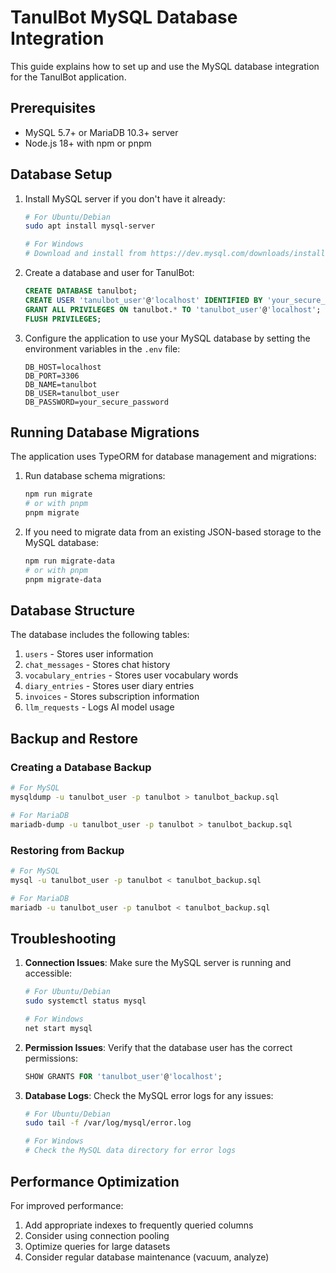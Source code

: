 # TanulBot MySQL Database Integration

This guide explains how to set up and use the MySQL database integration for the TanulBot application.

## Prerequisites

- MySQL 5.7+ or MariaDB 10.3+ server
- Node.js 18+ with npm or pnpm

## Database Setup

1. Install MySQL server if you don't have it already:

   ```bash
   # For Ubuntu/Debian
   sudo apt install mysql-server

   # For Windows
   # Download and install from https://dev.mysql.com/downloads/installer/
   ```

2. Create a database and user for TanulBot:

   ```sql
   CREATE DATABASE tanulbot;
   CREATE USER 'tanulbot_user'@'localhost' IDENTIFIED BY 'your_secure_password';
   GRANT ALL PRIVILEGES ON tanulbot.* TO 'tanulbot_user'@'localhost';
   FLUSH PRIVILEGES;
   ```

3. Configure the application to use your MySQL database by setting the environment variables in the `.env` file:
   ```
   DB_HOST=localhost
   DB_PORT=3306
   DB_NAME=tanulbot
   DB_USER=tanulbot_user
   DB_PASSWORD=your_secure_password
   ```

## Running Database Migrations

The application uses TypeORM for database management and migrations:

1. Run database schema migrations:

   ```bash
   npm run migrate
   # or with pnpm
   pnpm migrate
   ```

2. If you need to migrate data from an existing JSON-based storage to the MySQL database:
   ```bash
   npm run migrate-data
   # or with pnpm
   pnpm migrate-data
   ```

## Database Structure

The database includes the following tables:

1. `users` - Stores user information
2. `chat_messages` - Stores chat history
3. `vocabulary_entries` - Stores user vocabulary words
4. `diary_entries` - Stores user diary entries
5. `invoices` - Stores subscription information
6. `llm_requests` - Logs AI model usage

## Backup and Restore

### Creating a Database Backup

```bash
# For MySQL
mysqldump -u tanulbot_user -p tanulbot > tanulbot_backup.sql

# For MariaDB
mariadb-dump -u tanulbot_user -p tanulbot > tanulbot_backup.sql
```

### Restoring from Backup

```bash
# For MySQL
mysql -u tanulbot_user -p tanulbot < tanulbot_backup.sql

# For MariaDB
mariadb -u tanulbot_user -p tanulbot < tanulbot_backup.sql
```

## Troubleshooting

1. **Connection Issues**: Make sure the MySQL server is running and accessible:

   ```bash
   # For Ubuntu/Debian
   sudo systemctl status mysql

   # For Windows
   net start mysql
   ```

2. **Permission Issues**: Verify that the database user has the correct permissions:

   ```sql
   SHOW GRANTS FOR 'tanulbot_user'@'localhost';
   ```

3. **Database Logs**: Check the MySQL error logs for any issues:

   ```bash
   # For Ubuntu/Debian
   sudo tail -f /var/log/mysql/error.log

   # For Windows
   # Check the MySQL data directory for error logs
   ```

## Performance Optimization

For improved performance:

1. Add appropriate indexes to frequently queried columns
2. Consider using connection pooling
3. Optimize queries for large datasets
4. Consider regular database maintenance (vacuum, analyze)
